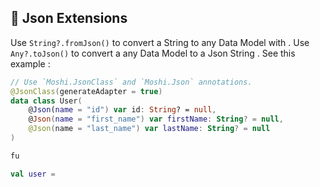## 💉 Json Extensions

Use `String?.fromJson()` to convert a String to any Data Model with .
Use `Any?.toJson()` to convert a any Data Model to a Json String .
 See this example : 

```kotlin
// Use `Moshi.JsonClass` and `Moshi.Json` annotations.
@JsonClass(generateAdapter = true)  
data class User(  
    @Json(name = "id") var id: String? = null,  
    @Json(name = "first_name") var firstName: String? = null,  
    @Json(name = "last_name") var lastName: String? = null  
)

fu

val user = 
```
<!--stackedit_data:
eyJoaXN0b3J5IjpbMTUxMDU0NzAxNV19
-->
